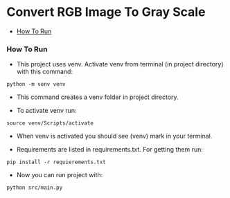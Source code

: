 # Convert RGB Image To Gray Scale

- [How To Run](#how-to-run)

### How To Run

- This project uses venv. Activate venv from terminal (in project directory) with this command:
```shell
python -m venv venv
```
- This command creates a venv folder in project directory.

- To activate venv run:

```shell
source venv/Scripts/activate
```

- When venv is activated you should see (venv) mark in your terminal.

- Requirements are listed in requirements.txt. For getting them run:
```shell
pip install -r requierements.txt
```

- Now you can run project with:
```shell
python src/main.py
```
